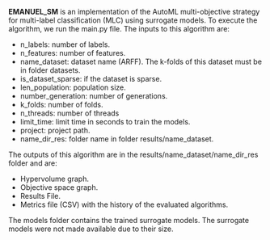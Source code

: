 **EMANUEL_SM** is an implementation of the AutoML multi-objective strategy for multi-label classification (MLC) using surrogate models. To execute the algorithm, we run the main.py file. The inputs to this algorithm are:
* n_labels: number of labels.
* n_features: number of features.
* name_dataset: dataset name (ARFF). The k-folds of this dataset must be in folder datasets.
* is_dataset_sparse: if the dataset is sparse.
* len_population: population size.
* number_generation: number of generations.
* k_folds: number of folds.
* n_threads: number of threads
* limit_time: limit time in seconds to train the models.
* project: project path.
* name_dir_res: folder name in folder results/name_dataset.

The outputs of this algorithm are in the results/name_dataset/name_dir_res folder and are:
* Hypervolume graph.
* Objective space graph.
* Results File.
* Metrics file (CSV) with the history of the evaluated algorithms.

The models folder contains the trained surrogate models. The surrogate models were not made available due to their size.

